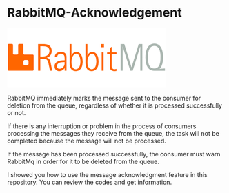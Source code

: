 # RabbitMQ-Acknowledgement
<img src="rabbitmq.png">

RabbitMQ immediately marks the message sent to the consumer for deletion from the queue, regardless of whether it is processed successfully or not.

If there is any interruption or problem in the process of consumers processing the messages they receive from the queue, the task will not be completed because the message will not be processed.

If the message has been processed successfully, the consumer must warn RabbitMq in order for it to be deleted from the queue.

I showed you how to use the message acknowledgment feature in this repository. You can review the codes and get information.

